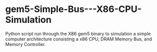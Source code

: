 # gem5-Simple-Bus---X86-CPU-Simulation
Python script run through the X86 gem5 binary to simulation a simple computer architecture consisting a x86 CPU, DRAM Memory Bus, and Memory Controller.
